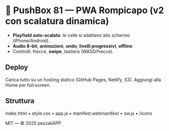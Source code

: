 # 🧩 PushBox 81 — PWA Rompicapo (v2 con scalatura dinamica)

- **Playfield auto‑scalato**: le celle si adattano allo schermo (iPhone/Android).  
- **Audio 8‑bit**, **animazioni**, **undo**, **livelli progressivi**, **offline**.  
- Controlli: frecce, **swipe**, tastiera (WASD/frecce).

## Deploy
Carica tutto su un hosting statico (GitHub Pages, Netlify, S3). Aggiungi alla Home per full‑screen.

## Struttura
index.html • style.css • app.js • manifest.webmanifest • sw.js • /icons

MIT — © 2025 pezzaliAPP
